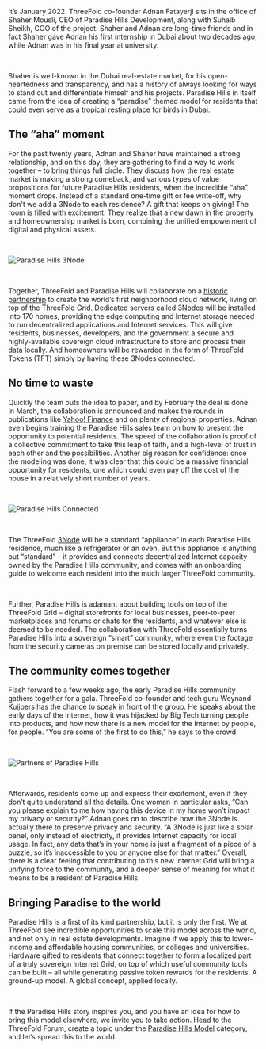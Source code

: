 It’s January 2022. ThreeFold co-founder Adnan Fatayerji sits in the office of Shaher Mousli, CEO of Paradise Hills Development, along with Suhaib Sheikh, COO of the project. Shaher and Adnan are long-time friends and in fact Shaher gave Adnan his first internship in Dubai about two decades ago, while Adnan was in his final year at university.

<br/>

Shaher is well-known in the Dubai real-estate market,  for his open-heartedness and transparency, and has a history of always looking for ways to stand out and differentiate himself and his projects. Paradise Hills in itself came from the idea of creating a “paradise” themed model for residents that could even serve as a tropical resting place for birds in Dubai.

## The “aha” moment

For the past twenty years, Adnan and Shaher have maintained a strong relationship, and on this day, they are gathering to find a way to work together – to bring things full circle. They discuss how the real estate market is making a strong comeback, and various types of value propositions for future Paradise Hills residents, when the incredible “aha” moment drops. Instead of a standard one-time gift or fee write-off, why don't we add a 3Node to each residence? A gift that keeps on giving! The room is filled with excitement. They realize that a new dawn in the property and homeownership market is born, combining the unified empowerment of digital and physical assets.

<br/>

![Paradise Hills 3Node](./paradise_hills_3node.png)

<br/>

Together, ThreeFold and Paradise Hills will collaborate on a [historic partnership](https://threefold.io/news/post/paradise_hills/) to create the world’s first neighborhood cloud network, living on top of the ThreeFold Grid. Dedicated servers called 3Nodes will be installed into 170 homes, providing the edge computing and Internet storage needed to run decentralized applications and Internet services. This will give residents, businesses, developers, and the government a secure and highly-available sovereign cloud infrastructure to store and process their data locally. And homeowners will be rewarded in the form of ThreeFold Tokens (TFT) simply by having these 3Nodes connected.

## No time to waste

Quickly the team puts the idea to paper, and by February the deal is done. In March, the collaboration is announced and makes the rounds in publications like [Yahoo! Finance](https://finance.yahoo.com/news/paradise-hills-property-development-threefold-090000146.html) and on plenty of regional properties. Adnan even begins training the Paradise Hills sales team on how to present the opportunity to potential residents. The speed of the collaboration is proof of a collective commitment to take this leap of faith, and a high-level of trust in each other and the possibilities. Another big reason for confidence: once the modeling was done, it was clear that this could be a massive financial opportunity for residents, one which could even pay off the cost of the house in a relatively short number of years.

<br/>

![Paradise Hills Connected](./paradise_hills_connected.png)

<br/>

The ThreeFold [3Node](https://threefold.io/farm) will be a standard “appliance” in each Paradise Hills residence, much like a refrigerator or an oven. But this appliance is anything but “standard” – it provides and connects decentralized Internet capacity owned by the Paradise Hills community, and comes with an onboarding guide to welcome each resident into the much larger ThreeFold community.

<br/>

Further, Paradise Hills is adamant about building tools on top of the ThreeFold Grid – digital storefronts for local businesses, peer-to-peer marketplaces and forums or chats for the residents, and whatever else is deemed to be needed. The collaboration with ThreeFold essentially turns Paradise Hills into a sovereign “smart” community, where even the footage from the security cameras on premise can be stored locally and privately.

## The community comes together

Flash forward to a few weeks ago, the early Paradise Hills community gathers together for a gala. ThreeFold co-founder and tech guru Weynand Kuijpers has the chance to speak in front of the group. He speaks about the early days of the Internet, how it was hijacked by Big Tech turning people into products, and how now there is a new model for the Internet by people, for people. “You are some of the first to do this,” he says to the crowd.

<br/>

![Partners of Paradise Hills](./paradise_hills_partners.jpeg)

<br/>

Afterwards, residents come up and express their excitement, even if they don’t quite understand all the details. One woman in particular asks, “Can you please explain to me how having this device in my home won’t impact my privacy or security?” Adnan goes on to describe how the 3Node is actually there to preserve privacy and security. “A 3Node is just like a solar panel, only instead of electricity, it provides Internet capacity for local usage. In fact, any data that’s in your home is just a fragment of a piece of a puzzle, so it’s inaccessible to you or anyone else for that matter.” Overall, there is a clear feeling that contributing to this new Internet Grid will bring a unifying force to the community, and a deeper sense of meaning for what it means to be a resident of Paradise Hills.

## Bringing Paradise to the world

Paradise Hills is a first of its kind partnership, but it is only the first. We at ThreeFold see incredible opportunities to scale this model across the world, and not only in real estate developments. Imagine if we apply this to lower-income and affordable housing communities, or colleges and universities. Hardware gifted to residents that connect together to form a localized part of a truly sovereign Internet Grid, on top of which useful community tools can be built – all while generating passive token rewards for the residents. A ground-up model. A global concept, applied locally.

<br/>

If the Paradise Hills story inspires you, and you have an idea for how to bring this model elsewhere, we invite you to take action. Head to the ThreeFold Forum, create a topic under the [Paradise Hills Model](https://forum.threefold.io/t/about-the-paradise-hills-model-category/2632) category, and let’s spread this to the world.
